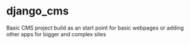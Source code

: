 # django_cms

Basic CMS project build as an start point for basic webpages or adding other apps for bigger and complex sites
